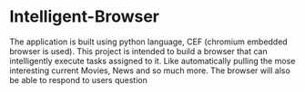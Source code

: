 # Intelligent-Browser
The application is built using python language, CEF (chromium embedded browser is used). This project is intended to build a browser that can intelligently execute tasks assigned to it. Like automatically pulling the mose interesting current Movies, News and so much more.  The browser will also be able to respond to users question
